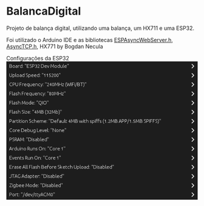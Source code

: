 # BalancaDigital
Projeto de balança digital, utilizando uma balança, um HX711 e uma ESP32.

Foi utilizado o Arduino IDE e as bibliotecas [ESPAsyncWebServer.h](https://github.com/me-no-dev/ESPAsyncWebServer), [AsyncTCP.h](https://github.com/ESP32Async/AsyncTCP), HX771 by Bogdan Necula

Configurações da ESP32
![ESP32 CONFIG](Config_ESP32.png "ESP32")
